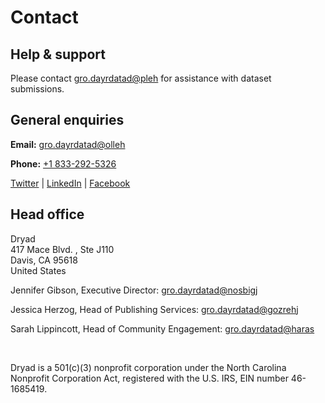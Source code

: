 <h1>Contact</h1>

<h2>Help & support</h2>

<p>Please contact <a class="emailr" href="mailto:dev@null">gro.dayrdatad@pleh</a> for assistance with dataset submissions.</p> 

<h2>General enquiries</h2>

<p><strong>Email:</strong> <a class="emailr" href="mailto:dev@null">gro.dayrdatad@olleh</a></p>
<p><strong>Phone:</strong> <a href="tel:+18332925326">+1 833-292-5326</a></p>
<p><a href="https://twitter.com/datadryad">Twitter</a> | <a href="https://www.linkedin.com/company/datadryad/">LinkedIn</a> | <a href="https://www.facebook.com/profile.php?id=100075926210112">Facebook</a></p>

<h2>Head office</h2>

<p>Dryad<br>
417 Mace Blvd. , Ste J110<br>
Davis, CA 95618<br>
United States</p>
<p>Jennifer Gibson, Executive Director: <a class="emailr" href="mailto:dev@null">gro.dayrdatad@nosbigj</a></p>
<p>Jessica Herzog, Head of Publishing Services: <a class="emailr" href="mailto:dev@null">gro.dayrdatad@gozrehj</a></p>
<p>Sarah Lippincott, Head of Community Engagement: <a class="emailr" href="mailto:dev@null">gro.dayrdatad@haras</a></p>
<br>
<p>Dryad is a 501(c)(3) nonprofit corporation under the North Carolina Nonprofit Corporation Act, registered with the U.S. IRS, EIN number 46-1685419.</p>